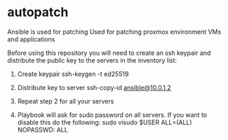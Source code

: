 # autopatch
Ansible is used for patching
Used for patching proxmox environment VMs and applications

Before using this repository you will need to create an ssh keypair and distribute the public key to the servers in the inventory list:
1. Create keypair
ssh-keygen -t ed25519

2. Distribute key to server
   ssh-copy-id ansible@10.0.1.2

3. Repeat step 2 for all your servers

4. Playbook will ask for sudo password on all servers. If you want to disable this do the following:
   sudo visudo
   $USER ALL=(ALL) NOPASSWD: ALL

